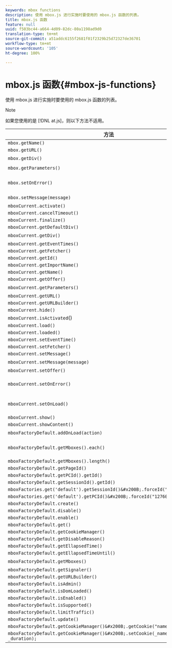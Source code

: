```yaml
---
keywords: mbox functions
description: 使用 mbox.js 进行实施时要使用的 mbox.js 函数的列表。
title: mbox.js 函数
feature: null
uuid: f503bc44-a664-4d09-82dc-80a1198ad9d0
translation-type: tm+mt
source-git-commit: a51addc6155f2681f01f2329b25d72327de36701
workflow-type: tm+mt
source-wordcount: '105'
ht-degree: 100%

---
```



# mbox.js 函数{#mbox-js-functions}

使用 mbox.js 进行实施时要使用的 mbox.js 函数的列表。

>[!NOTE]
>
>如果您使用的是 [!DNL at.js]，则以下方法不适用。

| 方法 | 注释 |
|--- |--- |
| `mbox.getName()` |  |
| `mbox.getURL()` |  |
| `mbox.getDiv()` | 返回与 mbox（包含默认内容或选件）关联的 div |
| `mbox.getParameters()` | 一个参数数组，带有名称和值两个字段 |
| `mbox.setOnError()` | 示例:<br>`mbox.setOnError(function() { alert(this.getName() +" had error"});` |
| `mbox.setMessage(message)` | 您可以在调试窗口中看到消息。 |
| `mboxCurrent.activate()` |  |
| `mboxCurrent.cancelTimeout()` |  |
| `mboxCurrent.finalize()` |  |
| `mboxCurrent.getDefaultDiv()` |  |
| `mboxCurrent.getDiv()` | 返回与 mbox（包含默认内容或选件）关联的 div |
| `mboxCurrent.getEventTimes()` |  |
| `mboxCurrent.getFetcher()` |  |
| `mboxCurrent.getId()` |  |
| `mboxCurrent.getImportName()` |  |
| `mboxCurrent.getName()` |  |
| `mboxCurrent.getOffer()` |  |
| `mboxCurrent.getParameters()` | 一个参数数组，带有名称和值两个字段。 |
| `mboxCurrent.getURL()` |  |
| `mboxCurrent.getURLBuilder()` |  |
| `mboxCurrent.hide()` |  |
| `mboxCurrent.isActivated`() |  |
| `mboxCurrent.load()` |  |
| `mboxCurrent.loaded()` |  |
| `mboxCurrent.setEventTime()` |  |
| `mboxCurrent.setFetcher()` |  |
| `mboxCurrent.setMessage()` |  |
| `mboxCurrent.setMessage(message)` | 在调试窗口中查看消息。 |
| `mboxCurrent.setOffer()` |  |
| `mboxCurrent.setOnError()` | 示例:<br>`mboxCurrent.setOnError(function(){ alert(this.getName() +" had error"});` |
| `mboxCurrent.setOnLoad()` | 示例:<br>`mboxCurrent.setOnLoad(function(){alert(this.getName()+" loaded")});` |
| `mboxCurrent.show()` |  |
| `mboxCurrent.showContent()` |  |
| `mboxFactoryDefault.addOnLoad(action)` | 加载页面时调用操作。 |
| `mboxFactoryDefault.getMboxes().each()` | 示例:<br>`mboxFactoryDefault.getMboxes().each(function() { alert(mbox.getName()) };` |
| `mboxFactoryDefault.getMboxes().length()` |  |
| `mboxFactoryDefault.getPageId()` |  |
| `mboxFactoryDefault.getPCId().getId()` |  |
| `mboxFactoryDefault.getSessionId().getId()` |  |
| `mboxFactories.get('default').getSessionId()&#x200B;.forceId("1276011116668");` |  |
| `mboxFactories.get('default').getPCId()&#x200B;.forceId("1276011116668");` |  |
| `mboxFactoryDefault.create()` |  |
| `mboxFactoryDefault.disable()` |  |
| `mboxFactoryDefault.enable()` |  |
| `mboxFactoryDefault.get()` |  |
| `mboxFactoryDefault.getCookieManager()` |  |
| `mboxFactoryDefault.getDisableReason()` |  |
| `mboxFactoryDefault.getEllapsedTime()` |  |
| `mboxFactoryDefault.getEllapsedTimeUntil()` |  |
| `mboxFactoryDefault.getMboxes()` | 返回 `mboxList`。 |
| `mboxFactoryDefault.getSignaler()` |  |
| `mboxFactoryDefault.getURLBuilder()` |  |
| `mboxFactoryDefault.isAdmin()` |  |
| `mboxFactoryDefault.isDomLoaded()` |  |
| `mboxFactoryDefault.isEnabled()` |  |
| `mboxFactoryDefault.isSupported()` |  |
| `mboxFactoryDefault.limitTraffic()` |  |
| `mboxFactoryDefault.update()` |  |
| `mboxFactoryDefault.getCookieManager()&#x200B;.getCookie("name")//!= null) {` |  |
| `mboxFactoryDefault.getCookieManager()&#x200B;.setCookie(_name,_value, _duration);` |  |